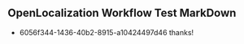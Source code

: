 ## OpenLocalization Workflow Test MarkDown
* 6056f344-1436-40b2-8915-a10424497d46 thanks!

<!--HONumber=Aug16_HO1-->


